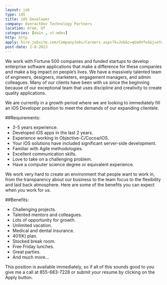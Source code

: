 ```yaml
---
layout: job
type: iOS
title: iOS Developer
company: OveractDev Technology Partners
location: Orem, UT
categories: [main , ut-mdev]
http: http
apply: hire.jobvite.com/CompanyJobs/Careers.aspx?k=Job&c=qUa9VfwS&j=oYA8Wfwm&s=WorkCreative.net
post-date: 2-8-2013
---
```


We work with Fortune 500 companies and funded startups to develop enterprise software applications that make a difference for these companies and make a big impact on people’s lives. We have a massively talented team of engineers, designers, marketers, engagement managers, and admin colleagues. Many of our clients have been with us since the beginning because of our exceptional team that uses discipline and creativity to create quality applications.

We are currently in a growth period where we are looking to immediately fill an iOS Developer position to meet the demands of our expanding clientele.

##Requirements:
* 3-5 years experience.
* Developed iOS apps in the last 2 years.
* Experience working in Objective-C/Cocoa/iOS.
* Your iOS solutions have included significant server-side development.
* Familiar with Agile methodologies.
* Excellent communication skills.
* Love to take on a challenging problem.
* Have a computer science degree or equivalent experience.

We work very hard to create an environment that people want to work in, from the  transparency about our business to the team focus to the flexibility and laid back atmosphere. Here are some of the benefits you can expect when you work for us.

##Benefits:
* Challenging projects.
* Talented mentors and colleagues.
* Lots of opportunity for growth.
* Unlimited vacation.
* Medical and dental insurance.
* 401(K) plan.
* Stocked break room.
* Free Friday lunches.
* Great parties.
* And much more...

This position is available immediately, so if all of this sounds good to you give me a call at 855-683-7228 or submit your resume by clicking on the Apply button.   